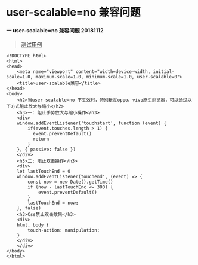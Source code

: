 # user-scalable=no 兼容问题

#### 一 user-scalable=no 兼容问题 20181112

> [测试用例](https://github.com/wanwusangzhi1992/WebStudy/blob/master/dayTest/userScalable/index.html)
```
<!DOCTYPE html>
<html>
<head>
  	<meta name="viewport" content="width=device-width, initial-scale=1.0, maximum-scale=1.0, minimum-scale=1.0, user-scalable=0">
	<title>user-scalable兼容</title>
</head>
<body>
	<h2>当user-scalable=no 不生效时，特别是在oppo、vivo原生浏览器，可以通过以下方式阻止放大与缩小</h2>
	<h3>一: 阻止手势放大与缩小操作</h3>
  	<div>
	window.addEventListener('touchstart', function (event) {
	    if(event.touches.length > 1) {
	      event.preventDefault()
	      return
	    }
  	}, { passive: false })
  	</div>
  	<h3>二: 阻止双击操作</h3>
  	<div>
	let lastTouchEnd = 0
	window.addEventListener(touchend', (event) => {
		const now = new Date().getTime()
		if (now - lastTouchEnc <= 300) {
			event.preventDefault()
		}
		lastTouchEnd = now;
	}, false)
	<h3>Css禁止双击效果</h3>
	<div>
	html, body {
  		touch-action: manipulation;
	}
	</div>
  	</div>
</body>
</html>
```
